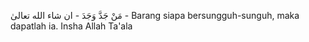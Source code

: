 مَنْ جَدَّ وَجَدَ - ان شاء الله ﺗﻌﺎﻟﯽٰ - Barang siapa bersungguh-sunguh, maka dapatlah ia. Insha Allah Ta'ala
